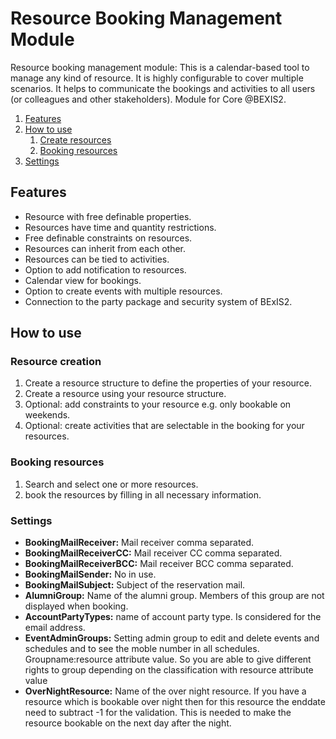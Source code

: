 # Resource Booking Management Module
Resource booking management module: This is a calendar-based tool to manage any kind of resource. It is highly configurable to cover multiple scenarios. It helps to communicate the bookings and activities to all users (or colleagues and other stakeholders). Module for Core @BEXIS2.

1. [Features](#Features)
2. [How to use](#how_to)
    1. [Create resources](#resource_creation)
    2. [Booking resources](#booking_resources)
3. [Settings](#settings)


## Features<a name="features"></a>
- Resource with free definable properties.
- Resources have time and quantity restrictions.
- Free definable constraints on resources.
- Resources can inherit from each other.
- Resources can be tied to activities.
- Option to add notification to resources.
- Calendar view for bookings.
- Option to create events with multiple resources.
- Connection to the party package and security system of BExIS2.

## How to use <a name="how_to"></a>

### Resource creation <a name="resource_creation"></a>

1. Create a resource structure to define the properties of your resource.
2. Create a resource using your resource structure.
3. Optional: add constraints to your resource e.g. only bookable on weekends.
4. Optional: create activities that are selectable in the booking for your resources.

### Booking resources <a name="booking_resources"></a>

1. Search and select one or more resources.
2. book the resources by filling in all necessary information.

### Settings <a name="settings"></a>

- **BookingMailReceiver:** Mail receiver comma separated.
- **BookingMailReceiverCC:** Mail receiver CC comma separated.
- **BookingMailReceiverBCC:** Mail receiver BCC comma separated.
- **BookingMailSender:** No in use.
- **BookingMailSubject:** Subject of the reservation mail.
- **AlumniGroup:** Name of the alumni group. Members of this group are not displayed when booking.
- **AccountPartyTypes:** name of account party type. Is considered for the email address.
- **EventAdminGroups:** Setting admin group to edit and delete events and schedules and to see the moble number in all schedules. Groupname:resource attribute value. So you are able to give different rights to group depending on the classification with resource attribute value
- **OverNightResource:** Name of the over night resource. If you have a resource which is bookable over night then for this resource the enddate need to subtract  -1 for the validation. This is needed to make the resource bookable on the next day after the night.